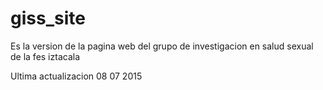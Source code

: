 ﻿# giss_site
Es la version de la pagina web del grupo de investigacion en salud sexual de la fes iztacala

Ultima actualizacion 08 07 2015
